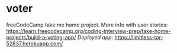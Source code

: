 # voter
freeCodeCamp take me home project. More info with user stories: https://learn.freecodecamp.org/coding-interview-prep/take-home-projects/build-a-voting-app/
_Deployed app_: https://limitless-tor-52837.herokuapp.com/

